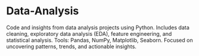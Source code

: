 # Data-Analysis
Code and insights from data analysis projects using Python. Includes data cleaning, exploratory data analysis (EDA), feature engineering, and statistical analysis. Tools: Pandas, NumPy, Matplotlib, Seaborn. Focused on uncovering patterns, trends, and actionable insights.
